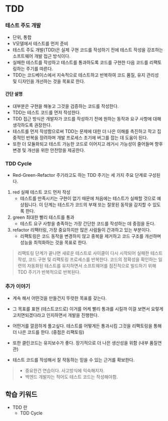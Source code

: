 # TDD



### 테스트 주도 개발 
- 단위, 통합 
- V모델에서 테스트를 먼저 준비
- 테스트 주도 개발(TDD)은 실제 구현 코드를 작성하기 전에 테스트 작성을 강조하는 소프트웨어 개발 접근 방식이다. 
- 실패한 테스트를 작성하고 테스트를 통과하도록 코드를 구현한 다음 코드를 리팩토링하는 주기를 따른다. 
- TDD는 코드베이스에서 지속적으로 테스트하고 반복하여 코드 품질, 유지 관리성 및 디자인을 개선하는 것을 목표로 한다.
#### 간단 설명
- 대부분은 구현을 해놓고 그것을 검증하는 코드를 작성한다.
- TDD는 테스트 코드를 먼저 작성한다.
- TDD 접근 방식은 개발자가 코드를 작성하기 전에 원하는 동작과 요구 사항에 대해 생각하도록 권장한다. 
- 테스트를 먼저 작성함으로써 TDD는 문제에 대한 더 나은 이해를 촉진하고 작고 집중적인 반복을 장려하며 개발 프로세스 초기에 버그를 잡는 데 도움이 된다. 
- 또한 더 모듈화되고 테스트 가능한 코드로 이어지고 레거시 가능성이 줄어들며 향후 변경 및 개선을 위한 안전망을 제공한다.

### TDD Cycle
- Red-Green-Refactor 주기라고도 하는 TDD 주기는 세 가지 주요 단계로 구성된다.
1. red 실패 테스트 코드 먼저 작성
    - 테스트를 만족시키는 구현이 없기 때문에 처음에는 테스트가 실패할 것으로 예상됩니다. 이 단계는 테스트가 코드의 부재 또는 잘못된 동작을 감지할 수 있도록 한다.
2. green 최대한 빨리 테스트를 통과
    - 테스트 요구 사항을 충족하는 가장 간단한 코드를 작성하는 데 중점을 둔다.
3. refactor 리팩터링, 가장 중요하지만 많은 사람들이 간과하고 있는 부분이다. 
    - 리팩토링은 코드 동작을 변경하지 않고 중복을 제거하고 코드 구조를 개선하며 성능을 최적화하는 것을 목표로 한다.

> 리팩토링 단계가 끝나면 새로운 테스트로 사이클이 다시 시작되어 실패한 테스트 작성, 코드 구현 및 리팩토링 프로세스를 반복한다. 코드의 정확성을 확인하는 일련의 자동화된 테스트를 유지하면서 소프트웨어를 점진적으로 빌드하기 위해 TDD 주기가 반복적으로 반복된다.

### 추가 이야기
- 계속 해서 어떤것을 만들건지 뚜렷한 목표를 갖는다. 
- 그 목표를 표현 (테스트코드로) 이거를 어케 빨리 통과를 시킬까 이걸 보면서 요렇게 고치면되겠다라고 인지하면서 개발을 진행한다. 

- 어떤거를 깔끔하게 풀고싶다. 테스트를 어떻게든 통과시킴 그것을 리팩토링을 통해 더 나은 코드를 한다. (중점은 리팩토링)

- 또한 클린코드는 유지보수가 좋다. 장기적으로 더 나은 생산성을 위함 (내부 품질연관)

- 테스트 코드를 작성해서 잘 작동하는 믿을 수 있는 근거를 확보한다.


> - 중요한건 연습이다. 사고방식에 익숙해지자.
> - 백엔드 개발자는 적어도 테스트 코드는 작성해야함. 





## 학습 키워드
- TDD 란
    - TDD Cycle
